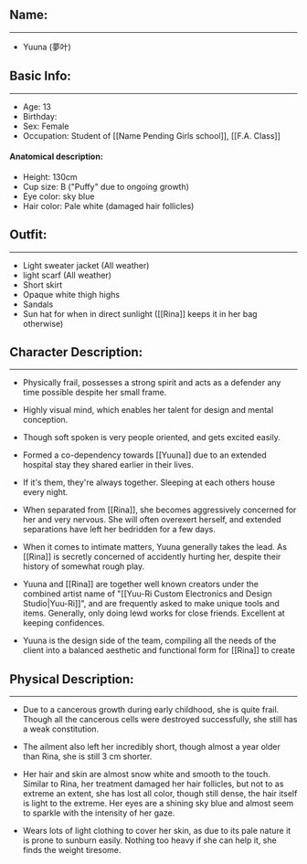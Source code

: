## Name:
---
- Yuuna (夢叶)
## Basic Info:
---
- Age: 13
- Birthday:
- Sex: Female
- Occupation: Student of [[Name Pending Girls school]], [[F.A. Class]]
#### Anatomical description:
- Height: 130cm 
- Cup size: B ("Puffy" due to ongoing growth)
- Eye color: sky blue 
- Hair color: Pale white (damaged hair follicles)
## Outfit:
---
- Light sweater jacket (All weather)
- light scarf (All weather)
- Short skirt
- Opaque white thigh highs
- Sandals
- Sun hat for when in direct sunlight ([[Rina]] keeps it in her bag otherwise)
## Character Description:
---
- Physically frail, possesses a strong spirit and acts as a defender any time possible despite her small frame.

- Highly visual mind, which enables her talent for design and mental conception.

- Though soft spoken is very people oriented, and gets excited easily.

- Formed a co-dependency towards [[Yuuna]] due to an extended hospital stay they shared earlier in their lives.

- If it's them, they're always together. Sleeping at each others house every night.

- When separated from [[Rina]], she becomes aggressively concerned for her and very nervous. She will often overexert herself, and extended separations have left her bedridden for a few days.

- When it comes to intimate matters, Yuuna generally takes the lead. As [[Rina]] is secretly concerned of accidently hurting her, despite their history of somewhat rough play. 

- Yuuna and [[Rina]] are together well known creators under the combined artist name of "[[Yuu-Ri Custom Electronics and Design Studio|Yuu-Ri]]", and are frequently asked to make unique tools and items. Generally, only doing lewd works for close friends. Excellent at keeping confidences. 

- Yuuna is the design side of the team, compiling all the needs of the client into a balanced aesthetic and functional form for [[Rina]] to create
## Physical Description:
---
- Due to a cancerous growth during early childhood, she is quite frail. Though all the cancerous cells were destroyed successfully, she still has a weak constitution.

- The ailment also left her incredibly short, though almost a year older than Rina, she is still 3 cm shorter.

- Her hair and skin are almost snow white and smooth to the touch. Similar to Rina, her treatment damaged her hair follicles, but not to as extreme an extent, she has lost all color, though still dense, the hair itself is light to the extreme.  Her eyes are a shining sky blue and almost seem to sparkle with the intensity of her gaze.

- Wears lots of light clothing to cover her skin, as due to its pale nature it is prone to sunburn easily. Nothing too heavy if she can help it, she finds the weight tiresome.
